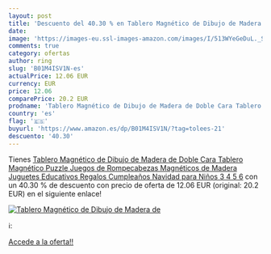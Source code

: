 ```yaml
---
layout: post
title: 'Descuento del 40.30 % en Tablero Magnético de Dibujo de Madera de'
date: 
image: 'https://images-eu.ssl-images-amazon.com/images/I/513WYeGeDuL._SL200_.jpg'
comments: true
category: ofertas
author: ring
slug: 'B01M4ISV1N-es'
actualPrice: 12.06 EUR
currency: EUR
price: 12.06
comparePrice: 20.2 EUR
prodname: 'Tablero Magnético de Dibujo de Madera de Doble Cara Tablero Magnético Puzzle Juegos de Rompecabezas Magnéticos de Madera Juguetes Educativos Regalos Cumpleaños Navidad para Niños 3 4 5 6'
country: 'es'
flag: '🇪🇸'
buyurl: 'https://www.amazon.es/dp/B01M4ISV1N/?tag=tolees-21'
descuento: '40.30'
---
```


Tienes [Tablero Magnético de Dibujo de Madera de Doble Cara Tablero Magnético Puzzle Juegos de Rompecabezas Magnéticos de Madera Juguetes Educativos Regalos Cumpleaños Navidad para Niños 3 4 5 6](https://www.amazon.es/dp/B01M4ISV1N/?tag=tolees-21) con un 40.30 % de descuento con precio de oferta de 12.06 EUR (original: 20.2 EUR) en el siguiente enlace!

[![Tablero Magnético de Dibujo de Madera de](https://images-eu.ssl-images-amazon.com/images/I/513WYeGeDuL._SL200_.jpg)](https://www.amazon.es/dp/B01M4ISV1N/?tag=tolees-21)

ℹ️:


[Accede a la oferta!!](https://www.amazon.es/dp/B01M4ISV1N/?tag=tolees-21)
